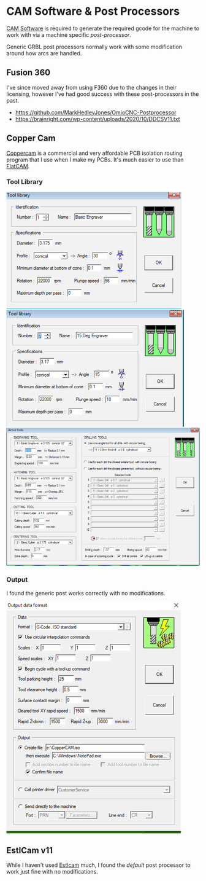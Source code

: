 # CAM Software & Post Processors

[CAM Software](https://en.wikipedia.org/wiki/Computer-aided_manufacturing) is required to generate the required gcode for the machine to work with via a machine specific *post-processor*.

Generic GRBL post processors normally work with some modification around how arcs are handled.

## Fusion 360

I've since moved away from using F360 due to the changes in their licensing, however I've had good success with these post-processors in the past.

- <https://github.com/MarkHedleyJones/OmioCNC-Postprocessor>
- <https://brainright.com/wp-content/uploads/2020/10/DDCSV11.txt>

## Copper Cam
[Coppercam](https://www.galaad.net/coppercam-eng.html) is a commercial and very affordable PCB isolation routing program that I use when I make my PCBs.  It's much easier to use than [FlatCAM](http://flatcam.org/).
### Tool Library

![Placeholder](images/2017-09-01_14-34-35.png)
![Placeholder](images/2017-09-01_15-03-51.png)
![Placeholder](images/2017-09-01_15-05-35.png)

### Output

I found the generic post works correctly with no modifications.

![Placeholder](images/coppercam.png)

## EstlCam v11

While I haven't used [Estlcam](https://www.estlcam.de/) much, I found the *default* post processor to work just fine with no modifications.
